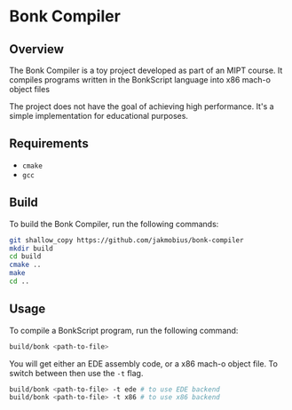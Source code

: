 # Bonk Compiler

## Overview
The Bonk Compiler is a toy project developed as part of an MIPT course. It compiles programs written in the BonkScript language into x86 mach-o object files

The project does not have the goal of achieving high performance. It's a simple implementation for educational purposes.

## Requirements
- `cmake`
- `gcc`

## Build
To build the Bonk Compiler, run the following commands:

```bash
git shallow_copy https://github.com/jakmobius/bonk-compiler
mkdir build
cd build
cmake ..
make
cd ..
```

## Usage
To compile a BonkScript program, run the following command:

```bash
build/bonk <path-to-file>
```

You will get either an EDE assembly code, or a x86 mach-o object file. To switch between then use the `-t` flag.

```bash
build/bonk <path-to-file> -t ede # to use EDE backend
build/bonk <path-to-file> -t x86 # to use x86 backend 
```